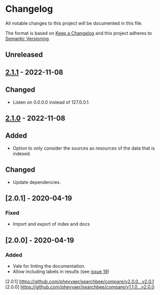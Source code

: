 # Changelog

All notable changes to this project will be documented in this file.

The format is based on [Keep a Changelog](http://keepachangelog.com/en/1.0.0/)
and this project adheres to [Semantic Versioning](http://semver.org/spec/v2.0.0.html).

## Unreleased

## [2.1.1] - 2022-11-08

## Changed
- Listen on 0.0.0.0 instead of 127.0.0.1.

## [2.1.0] - 2022-11-08

## Added
- Option to only consider the sources as resources of the data that is indexed.

## Changed
- Update dependencies.

## [2.0.1] - 2020-04-19

### Fixed
- Import and export of index and docs

## [2.0.0] - 2020-04-19

### Added
- Vale for linting the documentation.
- Allow including labels in results (see [issue 19](https://github.com/pheyvaer/searchbee/issues/19))

[2.1.1]: https://github.com/pheyvaer/searchbee/compare/v2.1.0...v2.1.1
[2.1.0]: https://github.com/pheyvaer/searchbee/compare/v2.0.1]...v2.1.0
[2.0.1] https://github.com/pheyvaer/searchbee/compare/v2.0.0...v2.0.1
[2.0.0] https://github.com/pheyvaer/searchbee/compare/v1.1.0...v2.0.0